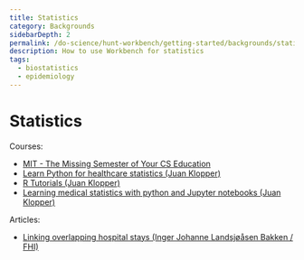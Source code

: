 ```yaml
---
title: Statistics
category: Backgrounds
sidebarDepth: 2
permalink: /do-science/hunt-workbench/getting-started/backgrounds/statistics
description: How to use Workbench for statistics
tags:
  - biostatistics
  - epidemiology
---
```


# Statistics

Courses:
- [MIT - The Missing Semester of Your CS Education](https://missing.csail.mit.edu/)
- [Learn Python for healthcare statistics (Juan Klopper)](https://www.youtube.com/playlist?list=PLsu0TcgLDUiIlfYei2ePpgBYkqD7H_QB9)
- [R Tutorials (Juan Klopper)](https://www.youtube.com/playlist?list=PLsu0TcgLDUiJznd-n-i7rMUmNjCuNhgpB)
- [Learning medical statistics with python and Jupyter notebooks (Juan Klopper)](https://www.youtube.com/playlist?list=PLsu0TcgLDUiIueDMfTX3322AZhdGb0_zm)

Articles:
- [Linking overlapping hospital stays (Inger Johanne Landsjøåsen Bakken / FHI)](https://www.r-bloggers.com/2024/02/linking-overlapping-hospital-stays/)
